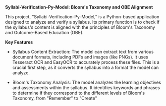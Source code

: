 **Syllabi-Verification-Py-Model: Bloom's Taxonomy and OBE Alignment**

This project, "Syllabi-Verification-Py-Model," is a Python-based application designed to analyze and verify a syllabus. Its primary function is to check if the syllabus's content is aligned with the principles of Bloom's Taxonomy and Outcome-Based Education (OBE).  

**Key Features**
+ Syllabus Content Extraction: The model can extract text from various document formats, including PDFs and images (like PNGs). It uses Tesseract OCR and EasyOCR to accurately process these files. This is a crucial first step, as it converts the syllabus into a format the model can analyze.

+ Bloom's Taxonomy Analysis: The model analyzes the learning objectives and assessments within the syllabus. It identifies keywords and phrases to determine if they correspond to the different levels of Bloom's Taxonomy, from "Remember" to "Create"

